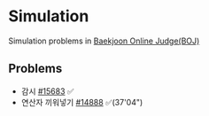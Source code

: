 # Simulation

Simulation problems in [Baekjoon Online Judge(BOJ)](https://www.acmicpc.net/workbook/view/7316)

## Problems
* 감시 [#15683](https://www.acmicpc.net/problem/15683) ✅
* 연산자 끼워넣기 [#14888](https://www.acmicpc.net/problem/14888) ✅(37'04")